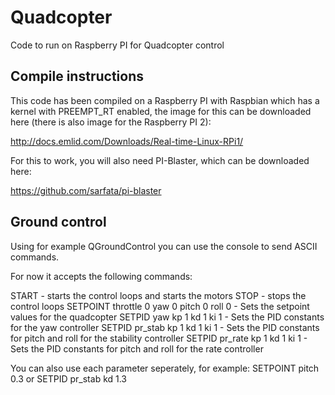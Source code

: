 # Quadcopter
Code to run on Raspberry PI for Quadcopter control

## Compile instructions
This code has been compiled on a Raspberry PI with Raspbian which has a kernel with PREEMPT_RT enabled,
the image for this can be downloaded here (there is also image for the Raspberry PI 2):

http://docs.emlid.com/Downloads/Real-time-Linux-RPi1/

For this to work, you will also need PI-Blaster, which can be downloaded here:

https://github.com/sarfata/pi-blaster

## Ground control
Using for example QGroundControl you can use the console to send ASCII commands.

For now it accepts the following commands:

START - starts the control loops and starts the motors
STOP - stops the control loops
SETPOINT throttle 0 yaw 0 pitch 0 roll 0 - Sets the setpoint values for the quadcopter
SETPID yaw kp 1 kd 1 ki 1 - Sets the PID constants for the yaw controller
SETPID pr_stab kp 1 kd 1 ki 1 - Sets the PID constants for pitch and roll for the stability controller
SETPID pr_rate kp 1 kd 1 ki 1 - Sets the PID constants for pitch and roll for the rate controller

You can also use each parameter seperately, for example:
SETPOINT pitch 0.3
or
SETPID pr_stab kd 1.3